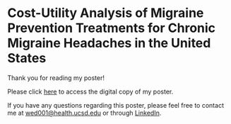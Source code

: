 # Cost-Utility Analysis of Migraine Prevention Treatments for Chronic Migraine Headaches in the United States

Thank you for reading my poster!

Please click [here](https://github.com/yarieldong/AD_ISPOR2025_CUA_Chronic_Migraine/blob/main/ISPOR2025_Poster_AD_050225.pdf) to access the digital copy of my poster.

If you have any questions regarding this poster, please feel free to contact me at wed001@health.ucsd.edu or through [LinkedIn](https://www.linkedin.com/in/ariel-dong/).
